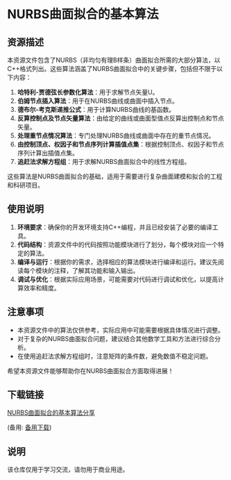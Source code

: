 # NURBS曲面拟合的基本算法

## 资源描述

本资源文件包含了NURBS（非均匀有理B样条）曲面拟合所需的大部分算法，以C++格式列出。这些算法涵盖了NURBS曲面拟合中的关键步骤，包括但不限于以下内容：

1. **哈特利-贾德弦长参数化算法**：用于求解节点矢量U。
2. **伯姆节点插入算法**：用于在NURBS曲线或曲面中插入节点。
3. **德布尔-考克斯递推公式**：用于计算NURBS曲线的基函数。
4. **反算控制点及节点矢量算法**：由给定的曲线或曲面型值点反算出控制点和节点矢量。
5. **处理重节点情况算法**：专门处理NURBS曲线或曲面中存在的重节点情况。
6. **由控制顶点、权因子和节点序列计算插值点集**：根据控制顶点、权因子和节点序列计算出插值点集。
7. **追赶法求解方程组**：用于求解NURBS曲面拟合中的线性方程组。

这些算法是NURBS曲面拟合的基础，适用于需要进行复杂曲面建模和拟合的工程和科研项目。

## 使用说明

1. **环境要求**：确保你的开发环境支持C++编程，并且已经安装了必要的编译工具。
2. **代码结构**：资源文件中的代码按照功能模块进行了划分，每个模块对应一个特定的算法。
3. **编译与运行**：根据你的需求，选择相应的算法模块进行编译和运行。建议先阅读每个模块的注释，了解其功能和输入输出。
4. **调试与优化**：根据实际应用场景，可能需要对代码进行调试和优化，以提高计算效率和精度。

## 注意事项

- 本资源文件中的算法仅供参考，实际应用中可能需要根据具体情况进行调整。
- 对于复杂的NURBS曲面拟合问题，建议结合其他数学工具和方法进行综合分析。
- 在使用追赶法求解方程组时，注意矩阵的条件数，避免数值不稳定问题。

希望本资源文件能够帮助你在NURBS曲面拟合方面取得进展！

## 下载链接
[NURBS曲面拟合的基本算法分享](https://pan.quark.cn/s/c66c7f30f11e) 

(备用: [备用下载](https://pan.baidu.com/s/1U21mA7ve9l20eKY9GkMCoA?pwd=1234))

## 说明

该仓库仅用于学习交流，请勿用于商业用途。
